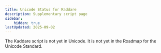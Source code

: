 ```yaml
---
title: Unicode Status for Kaddare
description: Supplementary script page
sidebar:
    hidden: true
lastUpdated: 2025-09-02
---
```


The Kaddare script is not yet in Unicode. It is not yet in the Roadmap for the Unicode Standard.

[comment]: # (end of intro)

[comment]: # (start of blocks)



[comment]: # (end of blocks)

[comment]: # (start of chars)



[comment]: # (end of chars)

[comment]: # (start of rest)


